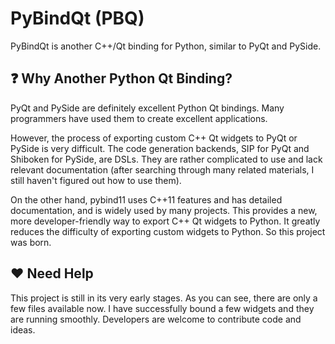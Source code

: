 # PyBindQt (PBQ)

PyBindQt is another C++/Qt binding for Python, similar to PyQt and PySide.

## ❓ Why Another Python Qt Binding?

PyQt and PySide are definitely excellent Python Qt bindings. 
Many programmers have used them to create excellent applications.

However, the process of exporting custom C++ Qt widgets to PyQt or PySide is very difficult. 
The code generation backends, SIP for PyQt and Shiboken for PySide, are DSLs. 
They are rather complicated to use and lack relevant documentation (after searching through many related materials, I still haven't figured out how to use them).

On the other hand, pybind11 uses C++11 features and has detailed documentation, and is widely used by many projects. 
This provides a new, more developer-friendly way to export C++ Qt widgets to Python. 
It greatly reduces the difficulty of exporting custom widgets to Python. So this project was born.

## ❤️ Need Help

This project is still in its very early stages. 
As you can see, there are only a few files available now. 
I have successfully bound a few widgets and they are running smoothly. 
Developers are welcome to contribute code and ideas.
